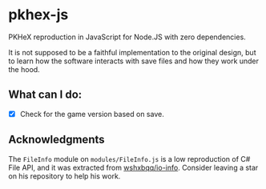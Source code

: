 # pkhex-js

PKHeX reproduction in JavaScript for Node.JS with zero dependencies.

It is not supposed to be a faithful implementation to the original design, but to learn how the software interacts with save files and how they work under the hood.

## What can I do:

- [x] Check for the game version based on save.

## Acknowledgments

The `FileInfo` module on `modules/FileInfo.js` is a low reproduction of C# File API, and it was extracted from [wshxbqq/io-info](https://github.com/wshxbqq/io-info).
Consider leaving a star on his repository to help his work.
